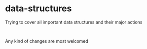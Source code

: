 # data-structures


<p>Trying to cover all important data structures and their major actions</p>

<br>

<p>Any kind of changes are most welcomed</p>


